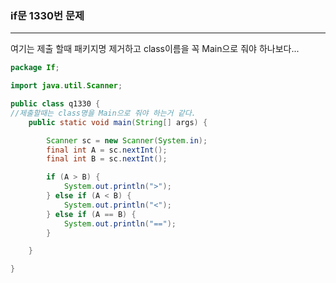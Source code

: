 ### if문 1330번 문제

---

여기는 제출 할때 패키지명 제거하고 class이름을 꼭 Main으로 줘야 하나보다... 

```java
package If;

import java.util.Scanner;

public class q1330 {
//제출할때는 class명을 Main으로 줘야 하는거 같다.
	public static void main(String[] args) {

		Scanner sc = new Scanner(System.in);
		final int A = sc.nextInt();
		final int B = sc.nextInt();

		if (A > B) {
			System.out.println(">");
		} else if (A < B) {
			System.out.println("<");
		} else if (A == B) {
			System.out.println("==");
		}

	}

}

```

